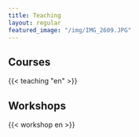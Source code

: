 ```yaml
---
title: Teaching
layout: regular
featured_image: "/img/IMG_2609.JPG"
---
```


## Courses

{{< teaching "en" >}}


## Workshops

{{< workshop en >}}
